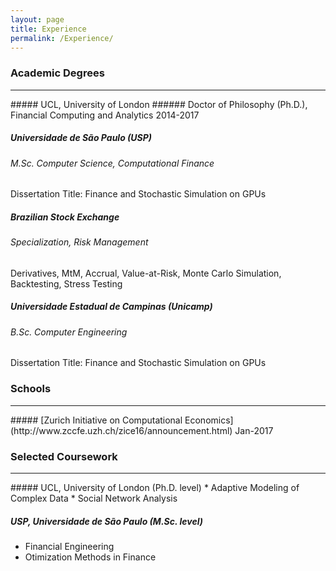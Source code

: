```yaml
---
layout: page
title: Experience
permalink: /Experience/
---
```

### Academic Degrees
<hr> 
##### UCL, University of London
###### Doctor of Philosophy (Ph.D.), Financial Computing and Analytics
2014-2017

##### Universidade de São Paulo (USP)
###### M.Sc. Computer Science, Computational Finance
Dissertation Title: Finance and Stochastic Simulation on GPUs

##### Brazilian Stock Exchange
###### Specialization, Risk Management
Derivatives, MtM, Accrual, Value-at-Risk, Monte Carlo Simulation, Backtesting, Stress Testing

##### Universidade Estadual de Campinas (Unicamp)
###### B.Sc. Computer Engineering
Dissertation Title: Finance and Stochastic Simulation on GPUs

### Schools
<hr> 
##### [Zurich Initiative on Computational Economics](http://www.zccfe.uzh.ch/zice16/announcement.html)
Jan-2017


### Selected Coursework
<hr> 
##### UCL, University of London (Ph.D. level)
* Adaptive Modeling of Complex Data
* Social Network Analysis

##### USP, Universidade de São Paulo (M.Sc. level)
*  Financial Engineering
*  Otimization Methods in Finance
